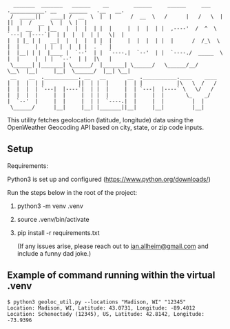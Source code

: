 ```
  _______  _______   ______    __        ______     ______     ___   .___________. __    ______   .__   __. 
 /  _____||   ____| /  __  \  |  |      /  __  \   /      |   /   \  |           ||  |  /  __  \  |  \ |  | 
|  |  __  |  |__   |  |  |  | |  |     |  |  |  | |  ,----'  /  ^  \ `---|  |----`|  | |  |  |  | |   \|  | 
|  | |_ | |   __|  |  |  |  | |  |     |  |  |  | |  |      /  /_\  \    |  |     |  | |  |  |  | |  . `  | 
|  |__| | |  |____ |  `--'  | |  `----.|  `--'  | |  `----./  _____  \   |  |     |  | |  `--'  | |  |\   | 
 \______| |_______| \______/  |_______| \______/   \______/__/     \__\  |__|     |__|  \______/  |__| \__|                                                                                                         
 __    __  .___________. __   __       __  .___________.____    ____ 
|  |  |  | |           ||  | |  |     |  | |           |\   \  /   / 
|  |  |  | `---|  |----`|  | |  |     |  | `---|  |----` \   \/   /  
|  |  |  |     |  |     |  | |  |     |  |     |  |       \_    _/   
|  `--'  |     |  |     |  | |  `----.|  |     |  |         |  |     
 \______/      |__|     |__| |_______||__|     |__|         |__|                                                                      
```

This utility fetches geolocation (latitude, longitude) data using the OpenWeather Geocoding API based on 
city, state, or zip code inputs.

## Setup
Requirements:

Python3 is set up and configured
(https://www.python.org/downloads/)

Run the steps below in the root of the project:
1. python3 -m venv .venv
2. source .venv/bin/activate
3. pip install -r requirements.txt

   (If any issues arise, please reach out to ian.allheim@gmail.com and include a funny dad joke.)

## Example of command running within the virtual .venv
```
$ python3 geoloc_util.py --locations "Madison, WI" "12345"
Location: Madison, WI, Latitude: 43.0731, Longitude: -89.4012
Location: Schenectady (12345), US, Latitude: 42.8142, Longitude: -73.9396
```
